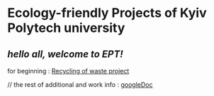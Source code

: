 # Ecology-friendly Projects of Kyiv Polytech university
*hello all, welcome to EPT!*
---
for beginning : [Recycling of waste project](https://www.inside-out.pro/sistema-zboru-vtorinnoi-sirovini-na-t/) 

// the rest of additional and work info : [googleDoc](https://docs.google.com/document/d/19-ReNH1TCKhLK9RPvkSLMgcEutCChbPixYo7q4DPJxg/edit?usp=sharing)
